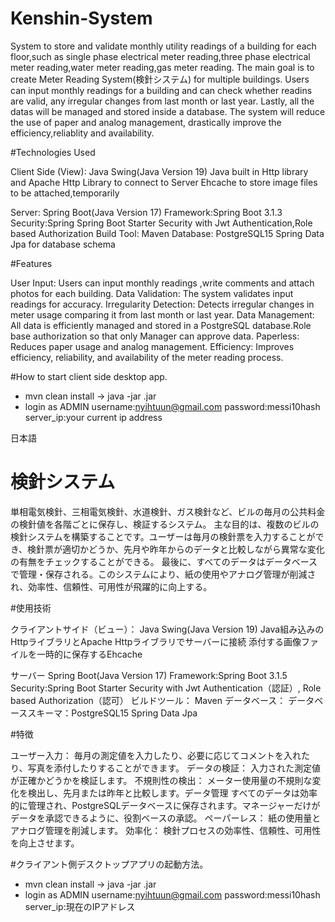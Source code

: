 # Kenshin-System
System to store and validate monthly utility readings of a building for each floor,such as single phase electrical meter reading,three phase electrical meter reading,water meter reading,gas meter reading.
The main goal is to create Meter Reading System(検針システム) for multiple buildings. Users can input monthly readings for a building and can check whether readins are valid, any irregular changes from last month or last year. Lastly, all the datas will be managed and stored inside a database. The system will reduce the use of paper and analog management, drastically improve the efficiency,reliablity and availability.

#Technologies Used

Client Side (View): Java Swing(Java Version 19) Java built in Http library and Apache Http Library to connect to Server Ehcache to store image files to be attached,temporarily

Server: Spring Boot(Java Version 17) Framework:Spring Boot 3.1.3 
Security:Spring Spring Boot Starter Security with Jwt Authentication,Role based Authorization 
Build Tool: Maven 
Database: PostgreSQL15 Spring Data Jpa for database schema

#Features

User Input: Users can input monthly readings ,write comments and attach photos for each building. Data Validation: The system validates input readings for accuracy. 
Irregularity Detection: Detects irregular changes in meter usage comparing it from last month or last year.
Data Management: All data is efficiently managed and stored in a PostgreSQL database.Role base authorization so that only Manager can approve data.
Paperless: Reduces paper usage and analog management. 
Efficiency: Improves efficiency, reliability, and availability of the meter reading process.

#How to start client side desktop app.
  - mvn clean install -> java -jar <name of jar file>.jar
  - login as ADMIN
    username:nyihtuun@gmail.com
    password:messi10hash
    server_ip:your current ip address

日本語
# 検針システム
単相電気検針、三相電気検針、水道検針、ガス検針など、ビルの毎月の公共料金の検針値を各階ごとに保存し、検証するシステム。
主な目的は、複数のビルの検針システムを構築することです。ユーザーは毎月の検針票を入力することができ、検針票が適切かどうか、先月や昨年からのデータと比較しながら異常な変化の有無をチェックすることができる。
最後に、すべてのデータはデータベースで管理・保存される。このシステムにより、紙の使用やアナログ管理が削減され、効率性、信頼性、可用性が飛躍的に向上する。

#使用技術

クライアントサイド（ビュー）： Java Swing(Java Version 19) Java組み込みのHttpライブラリとApache Httpライブラリでサーバーに接続 添付する画像ファイルを一時的に保存するEhcache

サーバー Spring Boot(Java Version 17) Framework:Spring Boot 3.1.5 
Security:Spring Boot Starter Security with Jwt Authentication（認証）, Role based Authorization（認可）
ビルドツール： Maven データベース： 
データベーススキーマ：PostgreSQL15 Spring Data Jpa

#特徴

ユーザー入力： 毎月の測定値を入力したり、必要に応じてコメントを入れたり、写真を添付したりすることができます。
データの検証： 入力された測定値が正確かどうかを検証します。
不規則性の検出： メーター使用量の不規則な変化を検出し、先月または昨年と比較します。データ管理 すべてのデータは効率的に管理され、PostgreSQLデータベースに保存されます。マネージャーだけがデータを承認できるように、役割ベースの承認。
ペーパーレス： 紙の使用量とアナログ管理を削減します。
効率化： 検針プロセスの効率性、信頼性、可用性を向上させます。

#クライアント側デスクトップアプリの起動方法。
  - mvn clean install -> java -jar <name of jar file>.jar
  - login as ADMIN
    username:nyihtuun@gmail.com
    password:messi10hash
    server_ip:現在のIPアドレス

